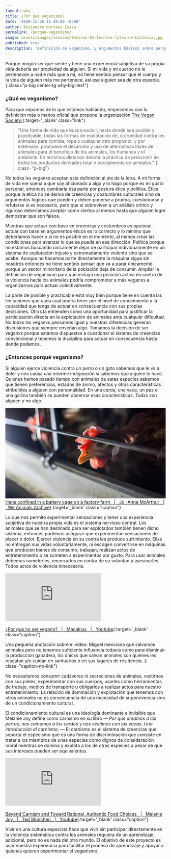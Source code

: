 ```yaml
---
layout: why
title: ¿Por qué veganismo?
date: '2020-11-26 11:48:00 -0500'
author: Alejandro Narváez Isaza
permalink: /porque-veganismo/
image: assets/images/lessons/leccion-01-ternero-fotos-de-historia.jpg
published: true
description: 'Definición de veganismo, y argumentos básicos sobre porque ser veganx.'
---
```

Porque ningún ser que siente y tiene una experiencia subjetiva de su propia vida debería ser propiedad de alguien. Si mi vida y mi cuerpo no le pertenecen a nadie más que a mi, no tiene sentido pensar que el cuerpo y la vida de alguien más me pertenece, así ese alguien sea de otra especie.
{:class="p-big center-lg why-big-text"}

### ¿Qué es veganismo?

Para que sepamos de lo que estamos hablando, empecemos con la definición más o menos oficial que propone la organización [The Vegan Society:](https://www.vegansociety.com/go-vegan/definition-veganism){:target='_blank' class="link"}

> "Una forma de vida que busca excluir, hasta donde sea posible y practicable, todas las formas de explotación de, o crueldad contra los animales para comida, ropa o cualquier otro propósito; y por extensión, promueve el desarrollo y uso de alternativas libres de animales para el beneficio de los animales, los humanos y el ambiente. En términos dietarios denota la práctica de prescindir de todos los productos derivados total o parcialmente de animales."
{: class="p-big"}

No todxs lxs veganxs aceptan esta definición al pie de la letra. A mi forma de vida me suena a que soy aficionado a algo y lo hago porque es mi gusto personal, entonces cambiaría esa parte por postura ética y política. Ética porque la ética no se deriva de creencias y costumbres culturales sino de argumentos lógicos que pueden y deben ponerse a prueba, cuestionarse y refutarse si es necesario, pero que si sobreviven a un análisis crítico y riguroso deberíamos aceptar como ciertos al menos hasta que alguien logre demostrar que son falsos.

Mientras que actuar con base en creencias y costumbres es opcional, actuar con base en argumentos éticos es lo correcto y lo mínimo que deberíamos hacer o si no es posible en el momento, al menos crear las condiciones para avanzar lo que se pueda en esa dirección. Política porque no estamos buscando únicamente dejar de participar individualmente en un sistema de explotación injusto y extremadamente violento sino que se acabe. Aunque no hacemos parte directamente la máquina sigue sin nosotros entonces no tiene sentido pensar que va a parar únicamente porque un sector minoritario de la población deja de consumir. Ampliar la definición de veganismo para que incluya una posición activa en contra de la violencia hacia los animales podría comprometer a más veganxs a organizarnos para actuar colectivamente.

La parte de posible y practicable está muy bien porque tiene en cuenta las limitaciones que cada cual podría tener por el nivel de conocimiento y la capacidad que tenga de actuar en consecuencia con sus propias decisiones. Otrxs la entienden como una oportunidad para justificar la participación directa en la explotación de animales ante cualquier dificultad. No todxs lxs veganxs pensamos igual y nuestras diferencias generan discusiones que siempre enseñan algo. Tomamos la decisión de ser veganxs porque estamos dispuestxs a cuestionar el sistema de creencias convencional y tenemos la disciplina para actuar en consecuencia hasta donde podemos.

### ¿Entonces porqué veganismo?

Si alguien ejerce violencia contra un perro o un gato sabemos que le va a doler y nos causa una enorme indignación si sabemos que alguien lo hace. Quienes hemos pasado tiempo con animales de estas especies sabemos que tienen preferencias, estados de ánimo, afectos y otras características atribuibles a alguien con personalidad. En una cerda, una vaca, un pez o una gallina también se pueden observar esas características. Todxs son alguien y no algo.

![Gallina en una granja industrial &#124; Jo -Anne McArthur &#124; We Animals archive](/assets/images/why-veganism-article.jpg)
[Hens confined in a battery cage on a factory farm &nbsp; &#124; &nbsp; Jo -Anne McArthur &nbsp; &#124; &nbsp; We Animals Archive](https://www.weanimalsarchive.org/#/gallery/40;imageid=4158){:target='_blank' class="caption"}

Lo que nos permite experimentar sensaciones y tener una experiencia subjetiva de nuestra propia vida es el sistema nervioso central. Los animales que se han destinado para ser explotados también tienen dicho sistema, entonces podemos asegurar que experimentan sensaciones de placer o dolor. Ejercer violencia en su contra les produce sufrimiento. Ellxs no entregan sus vidas voluntariamente, ni escogen convertirse en máquinas que producen bienes de consumo, trabajan, realizan actos de entretenimiento o se someten a experimentos por gusto. Para usar animales debemos someterles, encerrarles en contra de su voluntad y asesinarles. Todos actos de violencia innecesaria.

<div class="video-wrapper">
  <iframe src="https://www.youtube.com/embed/m2dtEhHxpXA" frameborder="0" allow="accelerometer; autoplay; clipboard-write; encrypted-media; gyroscope; picture-in-picture" allowfullscreen></iframe>
</div>

[¿Por qué no ser vegano? &nbsp; &#124; &nbsp; Macakiux &nbsp; &#124; &nbsp; Youtube](https://www.youtube.com/watch?v=m2dtEhHxpXA){:target='_blank' class="caption"}

Una pequeña anotación sobre el video: Miguel menciona que salvamos animales pero no tenemos suficiente influencia todavía como para disminuir la producción ganadera, lxs únicxs que salvan animales son quienes les rescatan y/o cuidan en santuarios o en sus lugares de residencia.
{: class="caption-no-link"}

No necesitamos consumir cadáveres ni secreciones de animales, vestirnos con sus pieles, experimentar con sus cuerpos, usarles como herramientas de trabajo, medios de transporte u obligarlos a realizar actos para nuestro entretenimiento. La relación de dominación y explotación que tenemos con otros animales no es consecuencia de una necesidad de supervivencia sino de un condicionamiento cultural.

El condicionamiento cultural es una ideología dominante e invisible que Melanie Joy define como carnismo en su libro ― *Por qué amamos a los perros, nos comemos a los cerdos y nos vestimos con las vacas. Una introducción al carnismo*. ― El carnismo es el sistema de creencias que soporta el especismo que es una forma de discriminación que consiste en tratar a los miembros de unas especies como dignos de consideración moral mientras se domina y explota a los de otras especies a pesar de que sus intereses pueden ser equivalentes.

<div class="video-wrapper">
  <iframe src="https://www.youtube.com/embed/f1veVP829JI" frameborder="0" allow="accelerometer; autoplay; clipboard-write; encrypted-media; gyroscope; picture-in-picture" allowfullscreen></iframe>
</div>

[Beyond Carnism and Toward Rational, Authentic Food Choices &nbsp; &#124; &nbsp; Melanie Joy &nbsp; &#124; &nbsp; Ted München &nbsp; &#124; &nbsp; Youtube](https://www.youtube.com/watch?v=f1veVP829JI&feature=emb_logo){:target='_blank' class="caption"}

Vivir en una cultura especista hace que vivir sin participar directamente en la violencia sistemática contra los animales requiera de un aprendizaje adicional, pero no es nada del otro mundo. El objetivo de este proyecto es usar nuestra experiencia para facilitar el proceso de aprendizaje y apoyar a quienes quieren experimentar el veganismo.
